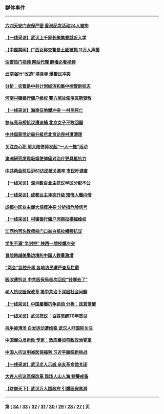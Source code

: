 ### 群体事件
---
#### [六四天安门安保严密 香港纪念活动24人被拘](../../pages/ncid279/n14009800.md?06080845) 
#### [【一线采访】武汉上千家长聚集要就近入学](../../pages/ncid279/n14009497.md?06080845) 
#### [【中国禁闻】广西女称交警是土匪被抓 11万人声援](../../pages/ncid279/n14006869.md?06080845) 
#### [油管热门视频 网站代理 翻墙必看视频](http://138.2.39.72:81/youtube.html?epic-marker?06080845)
#### [云南强行“改造”清真寺 爆警民冲突](../../pages/ncid279/n14005561.md?06080845) 
#### [分析：农管是中共计划经济和集中控管新标志](../../pages/ncid279/n14000665.md?06080845) 
#### [河南村镇银行储户维权 警方施放催泪瓦斯驱散](../../pages/ncid279/n13998750.md?06080845) 
#### [【一线采访】海南征地爆冲突 一村民死亡](../../pages/ncid279/n13989137.md?06080845) 
#### [参与亮马桥抗议遭追捕 北京女子不敢回国](../../pages/ncid279/n13985420.md?06080845) 
#### [中共国家信访局升级后北京访民村遭清理](../../pages/ncid279/n13984826.md?06080845) 
#### [关注良心犯 前大陆律师发起“一人一推”活动](../../pages/ncid279/n13980524.md?06080845) 
#### [澳洲研究发现吸烟使肺癌对治疗更具抵抗力](../../pages/ncid279/n13977762.md?06080845) 
#### [中共两会前后沪61访民被关黑牢 市民吁调查](../../pages/ncid279/n13976054.md?06080845) 
#### [【一线采访】深圳数百业主抗议学区分配不公](../../pages/ncid279/n13976680.md?06080845) 
#### [【一线采访】成都业主冲突升级 知情人曝内情](../../pages/ncid279/n13965289.md?06080845) 
#### [成都小区业主爆大规模冲突 分析指危险信号](../../pages/ncid279/n13964520.md?06080845) 
#### [【一线采访】村镇银行储户河南拉横幅维权](../../pages/ncid279/n13964555.md?06080845) 
#### [江西约百名教师校门口举白纸拉横额抗议](../../pages/ncid279/n13958579.md?06080845) 
#### [学生不满“半封控” 陕西一院校爆冲突](../../pages/ncid279/n13946647.md?06080845) 
#### [冒险跨越美墨边境的中国人数量激增](../../pages/ncid279/n13946742.md?06080845) 
#### [“两会”监控升级 各地访民遭严查及拦截](../../pages/ncid279/n13942702.md?06080845) 
#### [医改遭抗议 中共医保局首次回应“钱哪去了”](../../pages/ncid279/n13938290.md?06080845) 
#### [老人抗议医保改革 揭中共治下深层社会问题](../../pages/ncid279/n13934963.md?06080845) 
#### [【一线采访】中国屡爆抗争运动 分析：民意觉醒](../../pages/ncid279/n13934024.md?06080845) 
#### [【一线采访】武汉抗议：百姓觉醒70年首见](../../pages/ncid279/n13931265.md?06080845) 
#### [抗争被清场 白发运动遭维稳 武汉人吁国际关注](../../pages/ncid279/n13931147.md?06080845) 
#### [中国爆白发运动 专家：效应叠加将致政治变革](../../pages/ncid279/n13931004.md?06080845) 
#### [中国人抗议削减医保福利 习近平面临新挑战](../../pages/ncid279/n13930530.md?06080845) 
#### [【一线采访】武汉老人示威 辛亥革命馆关闭](../../pages/ncid279/n13930368.md?06080845) 
#### [大连人抗议医保改革 现场人山人海 特警戒备](../../pages/ncid279/n13930248.md?06080845) 
#### [【财商天下】武汉万人围政府 引爆医保黑洞](../../pages/ncid279/n13927281.md?06080845) 

---
#### 第 [ [34](./34.md?06080845) / [33](./33.md?06080845) / [32](./32.md?06080845) / [31](./31.md?06080845) / [30](./30.md?06080845) / [29](./29.md?06080845) / [28](./28.md?06080845) / [27](./27.md?06080845) ] 页
